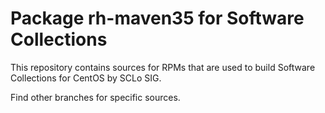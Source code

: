 # Package rh-maven35 for Software Collections

This repository contains sources for RPMs that are used
to build Software Collections for CentOS by SCLo SIG.

Find other branches for specific sources.
